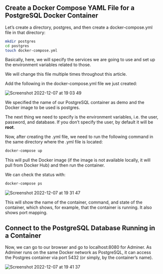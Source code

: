## Create a Docker Compose YAML File for a PostgreSQL Docker Container
Let’s create a directory, postgres, and then create a docker-compose.yml file in that directory:

```bash
mkdir postgres
cd postgres
touch docker-compose.yml
```

Basically, here, we will specify the services we are going to use and set up the environment variables related to those.

We will change this file multiple times throughout this article.

Add the following in the docker-compose.yml file we just created:

![Screenshot 2022-12-07 at 19 03 49](https://user-images.githubusercontent.com/113560228/206274280-2977147a-f8db-4909-b5b2-c7adf4bf0961.png)

We specified the name of our PostgreSQL container as demo and the Docker image to be used is postgres.

The next thing we need to specify is the environment variables, i.e. the user, password, and database. If you don’t specify the user, by default it will be <b>root</b>.

Now, after creating the .yml file, we need to run the following command in the same directory where the .yml file is located:

```bash
docker-compose up
```

This will pull the Docker image (if the image is not available locally, it will pull from Docker Hub) and then run the container.

We can check the status with:

```bash
docker-compose ps
```
![Screenshot 2022-12-07 at 19 31 47](https://user-images.githubusercontent.com/113560228/206277976-688302ec-2713-435a-9d34-8f911ed71819.png)

This will show the name of the container, command, and state of the container, which shows, for example, that the container is running. It also shows port mapping.

## Connect to the PostgreSQL Database Running in a Container

Now, we can go to our browser and go to localhost:8080 for Adminer. As Adminer runs on the same Docker network as PostgreSQL, it can access the Postgres container via port 5432 (or simply, by the container’s name).

![Screenshot 2022-12-07 at 19 41 37](https://user-images.githubusercontent.com/113560228/206280979-f1cfb886-e6a9-458e-abff-f5fd53bb4f9c.png)

